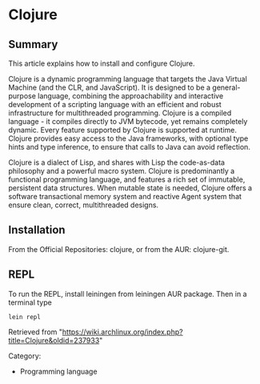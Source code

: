 Clojure
=======

  Summary
  -------------------------------------------------------------
  This article explains how to install and configure Clojure.

Clojure is a dynamic programming language that targets the Java Virtual
Machine (and the CLR, and JavaScript). It is designed to be a
general-purpose language, combining the approachability and interactive
development of a scripting language with an efficient and robust
infrastructure for multithreaded programming. Clojure is a compiled
language - it compiles directly to JVM bytecode, yet remains completely
dynamic. Every feature supported by Clojure is supported at runtime.
Clojure provides easy access to the Java frameworks, with optional type
hints and type inference, to ensure that calls to Java can avoid
reflection.

Clojure is a dialect of Lisp, and shares with Lisp the code-as-data
philosophy and a powerful macro system. Clojure is predominantly a
functional programming language, and features a rich set of immutable,
persistent data structures. When mutable state is needed, Clojure offers
a software transactional memory system and reactive Agent system that
ensure clean, correct, multithreaded designs.

Installation
------------

From the Official Repositories: clojure, or from the AUR: clojure-git.

REPL
----

To run the REPL, install leiningen from leiningen AUR package. Then in a
terminal type

    lein repl

Retrieved from
"https://wiki.archlinux.org/index.php?title=Clojure&oldid=237933"

Category:

-   Programming language
